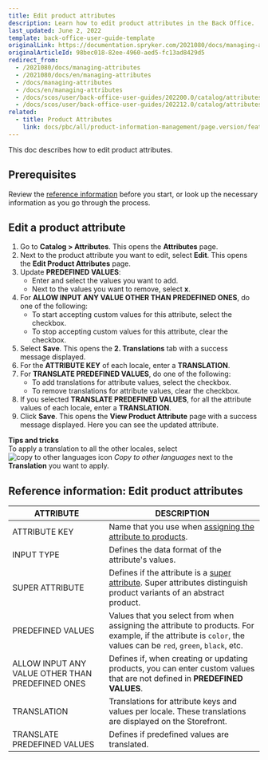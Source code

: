 ```yaml
---
title: Edit product attributes
description: Learn how to edit product attributes in the Back Office.
last_updated: June 2, 2022
template: back-office-user-guide-template
originalLink: https://documentation.spryker.com/2021080/docs/managing-attributes
originalArticleId: 98bec018-82ee-4960-aed5-fc13ad8429d5
redirect_from:
  - /2021080/docs/managing-attributes
  - /2021080/docs/en/managing-attributes
  - /docs/managing-attributes
  - /docs/en/managing-attributes
  - /docs/scos/user/back-office-user-guides/202200.0/catalog/attributes/managing-product-attributes.html
  - /docs/scos/user/back-office-user-guides/202212.0/catalog/attributes/managing-product-attributes.html  
related:
  - title: Product Attributes
    link: docs/pbc/all/product-information-management/page.version/feature-overviews/product-feature-overview/product-attributes-overview.html
---
```


This doc describes how to edit product attributes.

## Prerequisites

Review the [reference information](#reference-information-edit-product-attributes) before you start, or look up the necessary information as you go through the process.

## Edit a product attribute

1. Go to **Catalog&nbsp;<span aria-label="and then">></span> Attributes**.
    This opens the **Attributes** page.
2. Next to the product attribute you want to edit, select **Edit**.
This opens the **Edit Product Attributes** page.
3. Update **PREDEFINED VALUES**:
    * Enter and select the values you want to add.
    * Next to the values you want to remove, select **x**.
4. For **ALLOW INPUT ANY VALUE OTHER THAN PREDEFINED ONES**, do one of the following:
    * To start accepting custom values for this attribute, select the checkbox.
    * To stop accepting custom values for this attribute, clear the checkbox.    
5. Select **Save**.
    This opens the **2. Translations** tab with a success message displayed.
6. For the **ATTRIBUTE KEY** of each locale, enter a **TRANSLATION**.
7. For **TRANSLATE PREDEFINED VALUES**, do one of the following:
    * To add translations for attribute values, select the checkbox.
    * To remove translations for attribute values, clear the checkbox.
8. If you selected **TRANSLATE PREDEFINED VALUES**, for all the attribute values of each locale, enter a **TRANSLATION**.
9. Click **Save**.
    This opens the **View Product Attribute** page with a success message displayed. Here you can see the updated attribute.

**Tips and tricks**
<br>To apply a translation to all the other locales, select ![copy to other languages icon](https://spryker.s3.eu-central-1.amazonaws.com/docs/User+Guides/Back+Office+User+Guides/Catalog/Attributes/Creating+product+attributes/copy-to-other-languages-icon.png) *Copy to other languages* next to the **Translation** you want to apply.

## Reference information: Edit product attributes

| ATTRIBUTE |DESCRIPTION |
| --- | --- |
| ATTRIBUTE KEY | Name that you use when [assigning the attribute to products](/docs/pbc/all/product-information-management/{{page.version}}/manage-in-the-back-office/products/manage-abstract-products-and-product-bundles/assign-product-attributes-to-abstract-products-and-product-bundles.html). |
| INPUT TYPE | Defines the data format of the attribute's values. |
| SUPER ATTRIBUTE | Defines if the attribute is a [super attribute](/docs/pbc/all/product-information-management/{{page.version}}/feature-overviews/product-feature-overview/product-attributes-overview.html#super-attributes). Super attributes distinguish product variants of an abstract product.  |
| PREDEFINED VALUES | Values that you select from when assigning the attribute to products. For example, if the attribute is `color`, the values can be `red`, `green`, `black`, etc. |
| ALLOW INPUT ANY VALUE OTHER THAN PREDEFINED ONES | Defines if, when creating or updating products, you can enter custom values that are not defined in **PREDEFINED VALUES**. |
| TRANSLATION | Translations for attribute keys and values per locale. These translations are displayed on the Storefront.  |
| TRANSLATE PREDEFINED VALUES | Defines if predefined values are translated. |
